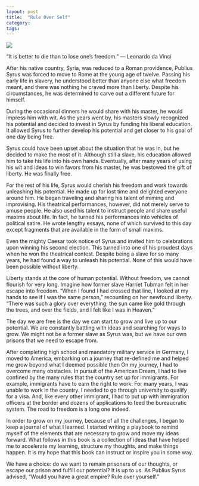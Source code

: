 ```yaml
---
layout: post
title:  "Rule Over Self"
category: 
tags: 
---
```


<img src="http://link.com.de/media/syrus-prologue.png" />

“It is better to die than to lose one’s freedom.”
— Leonardo da Vinci

After his native country, Syria, was reduced to a Roman providence, Publius Syrus was forced to move to Rome at the young age of twelve. Passing his early life in slavery, he understood better than anyone else what freedom meant, and there was nothing he craved more than liberty. Despite his circumstances, he was determined to carve out a different future for himself.

During the occasional dinners he would share with his master, he would impress him with wit. As the years went by, his masters slowly recognized his potential and decided to invest in Syrus by funding his liberal education. It allowed Syrus to further develop his potential and get closer to his goal of one day being free.

Syrus could have been upset about the situation that he was in, but he decided to make the most of it. Although still a slave, his education allowed him to take his life into his own hands. Eventually, after many years of using his wit and ideas to win favors from his master, he was bestowed the gift of liberty. He was finally free.

For the rest of his life, Syrus would cherish his freedom and work towards unleashing his potential. He made up for lost time and delighted everyone around him. He began traveling and sharing his talent of miming and improvising. His theatrical performances, however, did not merely serve to amuse people. He also used his talent to instruct people and share useful maxims about life. In fact, he turned his performances into vehicles of political satire. He wrote lengthy essays, none of which survived to this day except fragments that are available in the form of small maxims.

Even the mighty Caesar took notice of Syrus and invited him to celebrations upon winning his second election. This turned into one of his proudest days when he won the theatrical contest. Despite being a slave for so many years, he had found a way to unleash his potential. None of this would have been possible without liberty.

Liberty stands at the core of human potential. Without freedom, we cannot flourish for very long. Imagine how former slave Harriet Tubman felt in her escape into freedom. “When I found I had crossed that line, I looked at my hands to see if I was the same person,” recounting on her newfound liberty. “There was such a glory over everything; the sun came like gold through the trees, and over the fields, and I felt like I was in Heaven.”

The day we are free is the day we can start to grow and live up to our potential. We are constantly battling with ideas and searching for ways to grow. We might not be a former slave as Syrus was, but we have our own prisons that we need to escape from.

After completing high school and mandatory military service in Germany, I moved to America, embarking on a journey that re-defined me and helped me grow beyond what I deemed possible then On my journey, I had to overcome many obstacles. In pursuit of the American Dream, I had to live confined by the many rules that the country set up for immigrants. For example, immigrants have to earn the right to work. For many years, I was unable to work in the country. I needed to go through university to qualify for a visa. And, like every other immigrant, I had to put up with immigration officers at the border and dozens of applications to feed the bureaucratic system. The road to freedom is a long one indeed.

In order to grow on my journey, because of all the challenges, I began to keep a journal of what I learned. I started writing a playbook to remind myself of the elements that are necessary to grow and move my ideas forward. What follows in this book is a collection of ideas that have helped me to accelerate my learning, structure my thoughts, and make things happen. It is my hope that this book can instruct or inspire you in some way.

We have a choice: do we want to remain prisoners of our thoughts, or escape our prison and fulfill our potential? It is up to us. As Publius Syrus advised, “Would you have a great empire? Rule over yourself.”